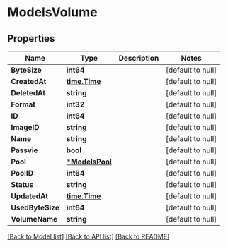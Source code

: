 # ModelsVolume

## Properties
Name | Type | Description | Notes
------------ | ------------- | ------------- | -------------
**ByteSize** | **int64** |  | [default to null]
**CreatedAt** | [**time.Time**](time.Time.md) |  | [default to null]
**DeletedAt** | **string** |  | [default to null]
**Format** | **int32** |  | [default to null]
**ID** | **int64** |  | [default to null]
**ImageID** | **string** |  | [default to null]
**Name** | **string** |  | [default to null]
**Passvie** | **bool** |  | [default to null]
**Pool** | [***ModelsPool**](models.Pool.md) |  | [default to null]
**PoolID** | **int64** |  | [default to null]
**Status** | **string** |  | [default to null]
**UpdatedAt** | [**time.Time**](time.Time.md) |  | [default to null]
**UsedByteSize** | **int64** |  | [default to null]
**VolumeName** | **string** |  | [default to null]

[[Back to Model list]](../README.md#documentation-for-models) [[Back to API list]](../README.md#documentation-for-api-endpoints) [[Back to README]](../README.md)


